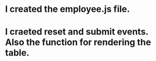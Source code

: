 # I created the employee.js file.
# I craeted reset and submit events. Also the function for rendering the table.




